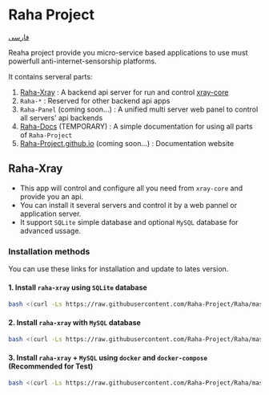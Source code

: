 # Raha Project

[فارسی](README-FA.md)

Reaha project provide you micro-service based applications to use must powerfull anti-internet-sensorship platforms.

It contains serveral parts:
1. [Raha-Xray](https://github.com/Raha-Project/raha-xray) : A backend api server for run and control [xray-core](https://github.com/XTLS/Xray-core)
2. `Raha-*` : Reserved for other backend api apps
3. `Raha-Panel` (coming soon...) : A unified multi server web panel to control all servers' api backends
4. [Raha-Docs](https://github.com/Raha-Project/raha-docs) (TEMPORARY) : A simple documentation for using all parts of `Raha-Project`
5. [Raha-Project.github.io](https://raha-project.github.io) (coming soon...) : Documentation website

## Raha-Xray
* This app will control and configure all you need from `xray-core` and provide you an api.
* You can install it several servers and control it by a web pannel or application server.
* It support `SQLite` simple database and optional `MySQL` database for advanced ussage.

### Installation methods

You can use these links for installation and update to lates version.

#### 1. Install `raha-xray` using `SQLite` database

```sh
bash <(curl -Ls https://raw.githubusercontent.com/Raha-Project/Raha/master/install.sh)
```

#### 2. Install `raha-xray` with `MySQL` database

```sh
bash <(curl -Ls https://raw.githubusercontent.com/Raha-Project/Raha/master/linuxMySQL/install.sh)
```

#### 3. Install `raha-xray` + `MySQL` using `docker` and `docker-compose` (Recommended for Test)

```sh
bash <(curl -Ls https://raw.githubusercontent.com/Raha-Project/Raha/master/dockerMySQL/install.sh)
```
